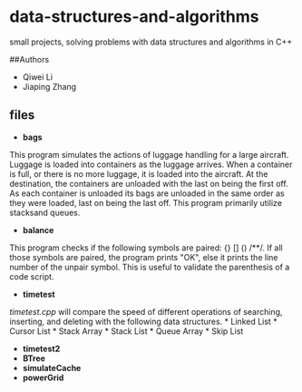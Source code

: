 # data-structures-and-algorithms
small projects, solving problems with data structures and algorithms in C++ 

##Authors
* Qiwei Li
* Jiaping Zhang

## files
* __bags__

 This program simulates the actions of luggage handling for a large aircraft. Luggage is loaded into containers as the luggage arrives. When a container is full, or there is no more luggage, it is loaded into the aircraft. At the destination, the containers are unloaded with the last on being the first off. As each container is unloaded its bags are unloaded in the same order as they were loaded, last on being the last off. This program primarily utilize stacksand queues.

* __balance__

 This program checks if the following symbols are paired: {} \[] () /**/. If all those symbols are paired, the program prints "OK", else it prints the line number of the unpair symbol. This is useful to validate the parenthesis of a code script.

* __timetest__
 
 _timetest.cpp_ will compare the speed of different operations of searching, inserting, and deleting with the following data structures.
    * Linked List
    * Cursor List
    * Stack Array
    * Stack List
    * Queue Array
    * Skip List
    
  
* __timetest2__
* __BTree__
* __simulateCache__
* __powerGrid__